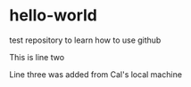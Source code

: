 # hello-world
test repository to learn how to use github

This is line two

Line three was added from Cal's local machine
